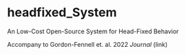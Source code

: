 # headfixed_System
An Low-Cost Open-Source System for Head-Fixed Behavior

Accompany to Gordon-Fennell et. al. 2022 *Journal* (link)

